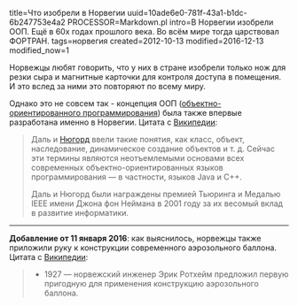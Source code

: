 title=Что изобрели в Норвегии
uuid=10ade6e0-781f-43a1-b1dc-6b247753e4a2
PROCESSOR=Markdown.pl
intro=В Норвегии изобрели ООП. Ещё в 60х годах прошлого века. Во всём мире тогда царствовал ФОРТРАН.
tags=норвегия
created=2012-10-13
modified=2016-12-13
modified_now=1


Норвежцы любят говорить, что у них в стране изобрели только нож для резки сыра
и магнитные карточки для контроля доступа в помещения.
И это вслед за ними это повторяют по всему миру.

Однако это не совсем так - концепция ООП ([объектно-ориентированного программирования][oop]) была также впервые разработана именно в Норвегии.
Цитата с [Википедии][dal]:

> Даль и [Нюгорд][nugord] ввели такие понятия, как класс, объект, наследование, динамическое создание объектов и т. д. Сейчас эти термины являются
неотъемлемыми основами всех современных объектно-ориентированных языков
программирования — в частности, языков Java и C++.
>
> Даль и Нюгорд были награждены премией Тьюринга и Медалью IEEE имени Джона
фон Неймана в 2001 году за их весомый вклад в развитие информатики.

[oop]: http://ru.wikipedia.org/wiki/Объектно-ориентированное_программирование
[dal]: http://ru.wikipedia.org/wiki/Даль,_Оле-Йохан
[nugord]: http://ru.wikipedia.org/wiki/Нюгорд,_Кристен

* * *

**Добавление от 11 января 2016**: как выяснилось, норвежцы также приложили руку
к конструкции современного аэрозольного баллона.
Цитата с [Википедии][ballon]:

> * 1927 — норвежский инженер Эрик Ротхейм предложил первую пригодную для применения конструкцию аэрозольного баллона.

[ballon]: https://ru.wikipedia.org/wiki/Аэрозольный_баллон
